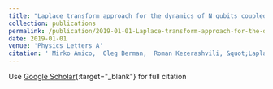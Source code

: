 ```yaml
---
title: "Laplace transform approach for the dynamics of N qubits coupled to a resonator"
collection: publications
permalink: /publication/2019-01-01-Laplace-transform-approach-for-the-dynamics-of-N-qubits-coupled-to-a-resonator
date: 2019-01-01
venue: 'Physics Letters A'
citation: ' Mirko Amico,  Oleg Berman,  Roman Kezerashvili, &quot;Laplace transform approach for the dynamics of N qubits coupled to a resonator.&quot; Physics Letters A, 2019.'
---
```

Use [Google Scholar](https://scholar.google.com/scholar?q=Laplace+transform+approach+for+the+dynamics+of+N+qubits+coupled+to+a+resonator){:target="_blank"} for full citation